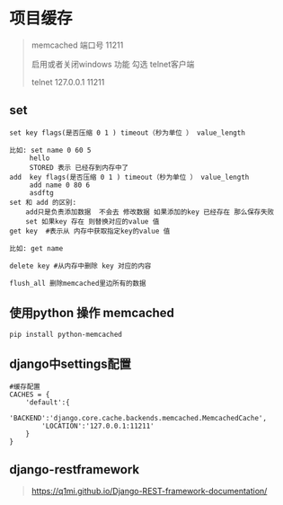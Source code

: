 # 项目缓存  

> memcached   端口号  11211  
>
> 启用或者关闭windows 功能  勾选 telnet客户端
>
> telnet 127.0.0.1 11211  

## set 

```
set key flags(是否压缩 0 1 ) timeout（秒为单位 ） value_length  

比如: set name 0 60 5
	 hello 
     STORED 表示 已经存到内存中了  
add  key flags(是否压缩 0 1 ) timeout（秒为单位 ） value_length
	 add name 0 80 6
	 asdftg
set 和 add 的区别: 
	add只是负责添加数据  不会去 修改数据 如果添加的key 已经存在 那么保存失败  
	set 如果key 存在 则替换对应的value 值 
get key  #表示从 内存中获取指定key的value 值  

比如:	get name  
	
delete key #从内存中删除 key 对应的内容  

flush_all 删除memcached里边所有的数据 
```



## 使用python 操作 memcached  

```
pip install python-memcached
```



## django中settings配置  

```
#缓存配置 
CACHES = {
    'default':{
        'BACKEND':'django.core.cache.backends.memcached.MemcachedCache',
        'LOCATION':'127.0.0.1:11211'
    }
}
```



## django-restframework  

> https://q1mi.github.io/Django-REST-framework-documentation/
>
> 